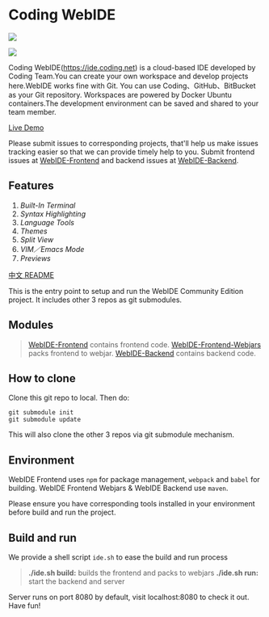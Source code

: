 # Coding WebIDE

![](https://raw.githubusercontent.com/Coding/WebIDE/gh-pages/screenshots/import.png)

![](https://raw.githubusercontent.com/Coding/WebIDE/gh-pages/screenshots/workspace.png)

Coding WebIDE(https://ide.coding.net) is a cloud-based IDE developed by Coding Team.You can create your own workspace and develop projects here.WebIDE works fine with Git. You can use Coding、GitHub、BitBucket as your Git repository. Workspaces are powered by Docker Ubuntu containers.The development environment can be saved and shared to your team member.

[Live Demo](https://ide.coding.net/ws/?ownerName=duwan&projectName=WordPress&isTry=true)

Please submit issues to corresponding projects, that'll help us make issues tracking easier so that we can provide timely help to you. Submit frontend issues at [WebIDE-Frontend](https://github.com/Coding/WebIDE-Frontend/issues) and backend issues at [WebIDE-Backend](https://github.com/Coding/WebIDE-Backend/issues).

## Features

1. *Built-In Terminal*
2. *Syntax Highlighting*
3. *Language Tools*
4. *Themes*
5. *Split View*
6. *VIM／Emacs Mode*
7. *Previews*

[中文 README](https://github.com/Coding/WebIDE-Workspace/blob/master/README-zh.md)

This is the entry point to setup and run the WebIDE Community Edition project. It includes other 3 repos as git submodules.




## Modules

> [WebIDE-Frontend](https://github.com/Coding/WebIDE-Frontend) contains frontend code.
> [WebIDE-Frontend-Webjars](https://github.com/Coding/WebIDE-Frontend-Webjars) packs frontend to webjar.
> [WebIDE-Backend](https://github.com/Coding/WebIDE-Backend) contains backend code.


## How to clone

Clone this git repo to local. Then do:

```
git submodule init
git submodule update
```

This will also clone the other 3 repos via git submodule mechanism.


## Environment

WebIDE Frontend uses `npm` for package management, `webpack` and `babel` for building.
WebIDE Frontend Webjars & WebIDE Backend use `maven`.

Please ensure you have corresponding tools installed in your environment before build and run the project.


## Build and run

We provide a shell script `ide.sh` to ease the build and run process

> **./ide.sh build:** builds the frontend and packs to webjars
> **./ide.sh run:** start the backend and server

Server runs on port 8080 by default, visit localhost:8080 to check it out. Have fun!
